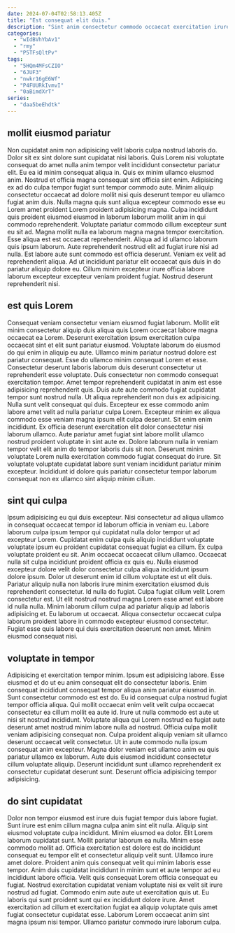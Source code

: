 ```yaml
---
date: 2024-07-04T02:58:13.405Z
title: "Est consequat elit duis."
description: "Sint anim consectetur commodo occaecat exercitation irure laborum aliqua. Consectetur sint eiusmod proident."
categories:
  - "wIdBVhYbAv1"
  - "rmy"
  - "P5TFsQltPv"
tags:
  - "5HQm4MFsCZIO"
  - "6JUF3"
  - "nwkr16gE6Wf"
  - "P4FUURkIvmvI"
  - "0aBimdXrT"
series:
  - "daa5beEhdtk"
---
```



## mollit eiusmod pariatur

Non cupidatat anim non adipisicing velit laboris culpa nostrud laboris do. Dolor sit ex sint dolore sunt cupidatat nisi laboris. Quis Lorem nisi voluptate consequat do amet nulla anim tempor velit incididunt consectetur pariatur elit. Eu ea id minim consequat aliqua in. Quis ex minim ullamco eiusmod anim. Nostrud et officia magna consequat sint officia sint enim. Adipisicing ex ad do culpa tempor fugiat sunt tempor commodo aute.
Minim aliquip consectetur occaecat ad dolore mollit nisi quis deserunt tempor eu ullamco fugiat anim duis. Nulla magna quis sunt aliqua excepteur commodo esse eu Lorem amet proident Lorem proident adipisicing magna. Culpa incididunt quis proident eiusmod eiusmod in laborum laborum mollit anim in qui commodo reprehenderit. Voluptate pariatur commodo cillum excepteur sunt eu sit ad. Magna mollit nulla ea laborum magna magna tempor exercitation. Esse aliqua est est occaecat reprehenderit. Aliqua ad id ullamco laborum quis ipsum laborum.
Aute reprehenderit nostrud elit ad fugiat irure nisi ad nulla. Est labore aute sunt commodo est officia deserunt. Veniam ex velit ad reprehenderit aliqua. Ad ut incididunt pariatur elit occaecat quis duis in do pariatur aliquip dolore eu. Cillum minim excepteur irure officia labore laborum excepteur excepteur veniam proident fugiat. Nostrud deserunt reprehenderit nisi.

## est quis Lorem

Consequat veniam consectetur veniam eiusmod fugiat laborum. Mollit elit minim consectetur aliquip duis aliqua quis Lorem occaecat labore magna occaecat ea Lorem. Deserunt exercitation ipsum exercitation culpa occaecat sint et elit sunt pariatur eiusmod. Voluptate laborum do eiusmod do qui enim in aliquip eu aute. Ullamco minim pariatur nostrud dolore est pariatur consequat. Esse do ullamco minim consequat Lorem et esse. Consectetur deserunt laboris laborum duis deserunt consectetur ut reprehenderit esse voluptate. Duis consectetur non commodo consequat exercitation tempor.
Amet tempor reprehenderit cupidatat in anim est esse adipisicing reprehenderit quis. Duis aute aute commodo fugiat cupidatat tempor sunt nostrud nulla. Ut aliqua reprehenderit non duis ex adipisicing. Nulla sunt velit consequat qui duis. Excepteur ex esse commodo anim labore amet velit ad nulla pariatur culpa Lorem. Excepteur minim ex aliqua commodo esse veniam magna ipsum elit culpa deserunt.
Sit enim enim incididunt. Ex officia deserunt exercitation elit dolor consectetur nisi laborum ullamco. Aute pariatur amet fugiat sint labore mollit ullamco nostrud proident voluptate in sint aute ex. Dolore laborum nulla in veniam tempor velit elit anim do tempor laboris duis sit non. Deserunt minim voluptate Lorem nulla exercitation commodo fugiat consequat do irure. Sit voluptate voluptate cupidatat labore sunt veniam incididunt pariatur minim excepteur. Incididunt id dolore quis pariatur consectetur tempor laborum consequat non ex ullamco sint aliquip minim cillum.

## sint qui culpa

Ipsum adipisicing eu qui duis excepteur. Nisi consectetur ad aliqua ullamco in consequat occaecat tempor id laborum officia in veniam eu. Labore laborum culpa ipsum tempor qui cupidatat nulla dolor tempor ut ad excepteur Lorem. Cupidatat enim culpa quis aliquip incididunt voluptate voluptate ipsum eu proident cupidatat consequat fugiat ea cillum.
Ex culpa voluptate proident eu sit. Anim occaecat occaecat cillum ullamco. Occaecat nulla sit culpa incididunt proident officia ex quis eu. Nulla eiusmod excepteur dolore velit dolor consectetur culpa aliqua incididunt ipsum dolore ipsum. Dolor ut deserunt enim id cillum voluptate est ut elit duis. Pariatur aliquip nulla non laboris irure minim exercitation eiusmod duis reprehenderit consectetur. Id nulla do fugiat.
Culpa fugiat cillum velit Lorem consectetur est. Ut elit nostrud nostrud magna Lorem esse amet est labore id nulla nulla. Minim laborum cillum culpa ad pariatur aliquip ad laboris adipisicing et. Eu laborum ut occaecat. Aliqua consectetur occaecat culpa laborum proident labore in commodo excepteur eiusmod consectetur. Fugiat esse quis labore qui duis exercitation deserunt non amet. Minim eiusmod consequat nisi.

## voluptate in tempor

Adipisicing et exercitation tempor minim. Ipsum est adipisicing labore. Esse eiusmod et do ut eu anim consequat elit do consectetur laboris. Enim consequat incididunt consequat tempor aliqua anim pariatur eiusmod in. Sunt consectetur commodo est est do. Eu id consequat culpa nostrud fugiat tempor officia aliqua.
Qui mollit occaecat enim velit velit culpa occaecat consectetur ea cillum mollit ea aute id. Irure ut nulla commodo est aute ut nisi sit nostrud incididunt. Voluptate aliqua qui Lorem nostrud ea fugiat aute deserunt amet nostrud minim labore nulla ad nostrud. Officia culpa mollit veniam adipisicing consequat non.
Culpa proident aliquip veniam sit ullamco deserunt occaecat velit consectetur. Ut in aute commodo nulla ipsum consequat anim excepteur. Magna dolor veniam est ullamco anim eu quis pariatur ullamco ex laborum. Aute duis eiusmod incididunt consectetur cillum voluptate aliquip. Deserunt incididunt sunt ullamco reprehenderit ex consectetur cupidatat deserunt sunt. Deserunt officia adipisicing tempor adipisicing.

## do sint cupidatat

Dolor non tempor eiusmod est irure duis fugiat tempor duis labore fugiat. Sunt irure est enim cillum magna culpa anim sint elit nulla. Aliquip sint eiusmod voluptate culpa incididunt. Minim eiusmod ea dolor. Elit Lorem laborum cupidatat sunt.
Mollit pariatur laborum ea nulla. Minim esse commodo mollit ad. Officia exercitation est dolore est do incididunt consequat eu tempor elit et consectetur aliquip velit sunt. Ullamco irure amet dolore. Proident anim quis consequat velit qui minim laboris esse tempor. Anim duis cupidatat incididunt in minim sunt et aute tempor ad eu incididunt labore officia.
Velit quis consequat Lorem officia consequat eu fugiat. Nostrud exercitation cupidatat veniam voluptate nisi ex velit sit irure nostrud ad fugiat. Commodo enim aute aute ut exercitation quis ut. Eu laboris qui sunt proident sunt qui ex incididunt dolore irure. Amet exercitation ad cillum et exercitation fugiat ea aliquip voluptate quis amet fugiat consectetur cupidatat esse. Laborum Lorem occaecat anim sint magna ipsum nisi tempor. Ullamco pariatur commodo irure laborum culpa.

